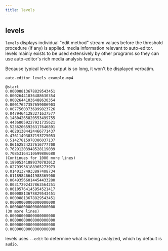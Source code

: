 ```yaml
---
title: levels
---
```


## levels
`levels` displays individual "edit method" stream values before the threshold procedure (if any) is applied. media information relevant to auto-editor. levels mainly exists to be used extensively by other programs so they can use auto-editor's rich media analysis features.

Because typical levels output is so long, it won't be displayed verbatim.

```
auto-editor levels example.mp4

@start
0.00008813678829543451
0.00026441036488630354
0.00026441036488630354
0.00017627357659086903
0.00775603736999823726
0.04794641283271637577
0.14604265820553499755
0.44368059227921735621
0.52362065926317646891
0.46201304424466771437
0.47611493037193725053
0.51427815970386037137
0.86162524237616777700
0.76291203948528119039
0.70853164110699806688
(Continues for 1000 more lines)
0.18905341089370703012
0.02793936188965273973
0.01401374933897408734
0.01189846641988365900
0.00493566014454433280
0.00317292437863564251
0.00105764145954521417
0.00008813678829543451
0.00008813678829543451
0.00000000000000000000
0.00000000000000000000
(30 more lines)
0.00000000000000000000
0.00000000000000000000
0.00000000000000000000
0.00000000000000000000

```

levels uses `--edit` to determine what is being analyzed, which by default is `audio`.
